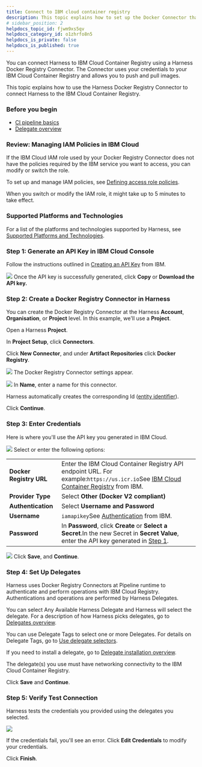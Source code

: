 ```yaml
---
title: Connect to IBM cloud container registry
description: This topic explains how to set up the Docker Connector that uses IBM Registry.
# sidebar_position: 2
helpdocs_topic_id: fjwm9xs5qv
helpdocs_category_id: o1zhrfo8n5
helpdocs_is_private: false
helpdocs_is_published: true
---
```


You can connect Harness to IBM Cloud Container Registry using a Harness Docker Registry Connector. The Connector uses your credentials to your IBM Cloud Container Registry and allows you to push and pull images.

This topic explains how to use the Harness Docker Registry Connector to connect Harness to the IBM Cloud Container Registry.


### Before you begin

* [CI pipeline basics](../../../continuous-integration/get-started/key-concepts.md)
* [Delegate overview](/docs/platform/delegates/delegate-concepts/delegate-overview.md)

### Review: Managing IAM Policies in IBM Cloud

If the IBM Cloud IAM role used by your Docker Registry Connector does not have the policies required by the IBM service you want to access, you can modify or switch the role.

To set up and manage IAM policies, see [Defining access role policies](https://cloud.ibm.com/docs/Registry?topic=Registry-user#user).

When you switch or modify the IAM role, it might take up to 5 minutes to take effect.

### Supported Platforms and Technologies

For a list of the platforms and technologies supported by Harness, see [Supported Platforms and Technologies](../../../get-started/supported-platforms-and-technologies.md).

### Step 1: Generate an API Key in IBM Cloud Console

Follow the instructions outlined in [Creating an API Key](https://cloud.ibm.com/docs/account?topic=account-userapikey&interface=ui#create_user_key) from IBM.

![](../static/using-ibm-registry-to-create-a-docker-connector-71.png)
Once the API key is successfully generated, click **Copy** or **Download the API key.**

### Step 2: Create a Docker Registry Connector in Harness

You can create the Docker Registry Connector at the Harness **Account**, **Organisation**, or **Project** level. In this example, we'll use a **Project**.

Open a Harness **Project**.

In **Project Setup**, click **Connectors**.

Click **New Connector**, and under **Artifact Repositories** click **Docker Registry**. 

![](../static/using-ibm-registry-to-create-a-docker-connector-72.png)
The Docker Registry Connector settings appear.

![](../static/using-ibm-registry-to-create-a-docker-connector-73.png)
In **Name**, enter a name for this connector.

Harness automatically creates the corresponding Id ([entity identifier](../../20_References/entity-identifier-reference.md)).

Click **Continue**.

### Step 3: Enter Credentials

Here is where you'll use the API key you generated in IBM Cloud.

![](../static/using-ibm-registry-to-create-a-docker-connector-74.png)
Select or enter the following options:



|  |  |
| --- | --- |
| **Docker Registry URL** | Enter the IBM Cloud Container Registry API endpoint URL. For example:`https://us.icr.io`See [IBM Cloud Container Registry](https://cloud.ibm.com/apidocs/container-registry#endpoint-url) from IBM. |
| **Provider Type** | Select **Other (Docker V2 compliant)** |
| **Authentication** | Select **Username and Password** |
| **Username** | `iamapikey`See [Authentication](https://cloud.ibm.com/docs/Registry?topic=Registry-registry_access&mhsrc=ibmsearch_a&mhq=iamapikey#registry_access_apikey_auth) from IBM. |
| **Password** | In **Password**, click **Create** or **Select a Secret**.In the new Secret in **Secret Value**, enter the API key generated in [Step 1](using-ibm-registry-to-create-a-docker-connector.md#step-1-generate-an-api-key-in-ibm-cloud-console). |

![](../static/using-ibm-registry-to-create-a-docker-connector-75.png)
Click **Save**, and **Continue**.

### Step 4: Set Up Delegates

Harness uses Docker Registry Connectors at Pipeline runtime to authenticate and perform operations with IBM Cloud Registry. Authentications and operations are performed by Harness Delegates.

You can select Any Available Harness Delegate and Harness will select the delegate. For a description of how Harness picks delegates, go to [Delegates overview](/docs/platform/delegates/delegate-concepts/delegate-overview.md).

You can use Delegate Tags to select one or more Delegates. For details on Delegate Tags, go to [Use delegate selectors](/docs/platform/delegates/manage-delegates/select-delegates-with-selectors.md).

If you need to install a delegate, go to [Delegate installation overview](/docs/platform/delegates/install-delegates/overview).

The delegate(s) you use must have networking connectivity to the IBM Cloud Container Registry.

Click **Save** and **Continue**.

### Step 5: Verify Test Connection

Harness tests the credentials you provided using the delegates you selected.

![](../static/using-ibm-registry-to-create-a-docker-connector-76.png)

If the credentials fail, you'll see an error. Click **Edit Credentials** to modify your credentials.

Click **Finish**.
